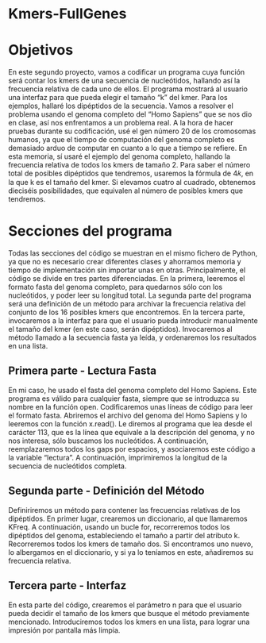 # Kmers-FullGenes

# Objetivos

En este segundo proyecto, vamos a codificar un programa cuya función será contar los kmers de una secuencia de nucleótidos, hallando así la frecuencia relativa de cada uno de ellos. El programa mostrará al usuario una interfaz para que pueda elegir el tamaño “k” del kmer. Para los ejemplos, hallaré los dipéptidos de la secuencia. Vamos a resolver el problema usando el genoma completo del “Homo Sapiens” que se nos dio en clase, así nos enfrentamos a un problema real. A la hora de hacer pruebas durante su codificación, usé el gen número 20 de los cromosomas humanos, ya que el tiempo de computación del genoma completo es demasiado arduo de computar en cuanto a lo que a tiempo se refiere. En esta memoria, sí usaré el ejemplo del genoma completo, hallando la frecuencia relativa de todos los kmers de tamaño 2. Para saber el número total de posibles dipéptidos que tendremos, usaremos la fórmula de 4𝑘, en la que k es el tamaño del kmer. Si elevamos cuatro al cuadrado, obtenemos dieciséis posibilidades, que equivalen al número de posibles kmers que tendremos.

# Secciones del programa

Todas las secciones del código se muestran en el mismo fichero de Python, ya que no es necesario crear diferentes clases y ahorramos memoria y tiempo de implementación sin importar unas en otras. Principalmente, el código se divide en tres partes diferenciadas. En la primera, leeremos el formato fasta del genoma completo, para quedarnos sólo con los nucleótidos, y poder leer su longitud total. La segunda parte del programa será una definición de un método para archivar la frecuencia relativa del conjunto de los 16 posibles kmers que encontremos. En la tercera parte, invocaremos a la interfaz para que el usuario pueda introducir manualmente el tamaño del kmer (en este caso, serán dipéptidos). Invocaremos al método llamado a la secuencia fasta ya leída, y ordenaremos los resultados en una lista.

## Primera parte - Lectura Fasta

En mi caso, he usado el fasta del genoma completo del Homo Sapiens. Este programa es válido para cualquier fasta, siempre que se introduzca su nombre en la función open. Codificaremos unas líneas de código para leer el formato fasta. Abriremos el archivo del genoma del Homo Sapiens y lo leeremos con la función x.read(). Le diremos al programa que lea desde el carácter 113, que es la línea que equivale a la descripción del genoma, y no nos interesa, sólo buscamos los nucleótidos. A continuación, reemplazaremos todos los gaps por espacios, y asociaremos este código a la variable “lectura”. A continuación, imprimiremos la longitud de la secuencia de nucleótidos completa.

## Segunda parte - Definición del Método

Definiriremos un método para contener las frecuencias relativas de los dipéptidos. En primer lugar, crearemos un diccionario, al que llamaremos KFreq. A continuación, usando un bucle for, recorreremos todos los dipéptidos del genoma, estableciendo el tamaño a partir del atributo k. Recorreremos todos los kmers de tamaño dos. Si encontramos uno nuevo, lo albergamos en el diccionario, y si ya lo teníamos en este, añadiremos su frecuencia relativa.

## Tercera parte - Interfaz

En esta parte del código, crearemos el parámetro n para que el usuario pueda decidir el tamaño de los kmers que busque el método previamente mencionado. Introduciremos todos los kmers en una lista, para lograr una impresión por pantalla más limpia.
